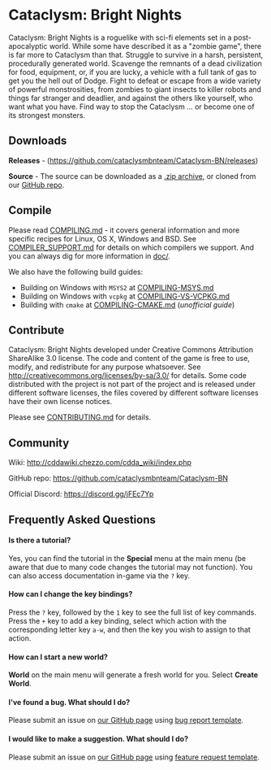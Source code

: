 # Cataclysm: Bright Nights

Cataclysm: Bright Nights is a roguelike with sci-fi elements set in a post-apocalyptic world. While some have described it as a "zombie game", there is far more to Cataclysm than that. Struggle to survive in a harsh, persistent, procedurally generated world. Scavenge the remnants of a dead civilization for food, equipment, or, if you are lucky, a vehicle with a full tank of gas to get you the hell out of Dodge. Fight to defeat or escape from a wide variety of powerful monstrosities, from zombies to giant insects to killer robots and things far stranger and deadlier, and against the others like yourself, who want what you have.
Find way to stop the Cataclysm ... or become one of its strongest monsters.


## Downloads

**Releases** - (https://github.com/cataclysmbnteam/Cataclysm-BN/releases)

**Source** - The source can be downloaded as a [.zip archive](https://github.com/cataclysmbnteam/Cataclysm-BN/archive/master.zip), or cloned from our [GitHub repo](https://github.com/cataclysmbnteam/Cataclysm-BN/).


## Compile

Please read [COMPILING.md](doc/COMPILING/COMPILING.md) - it covers general information and more specific recipes for Linux, OS X, Windows and BSD. See [COMPILER_SUPPORT.md](doc/COMPILING/COMPILER_SUPPORT.md) for details on which compilers we support. And you can always dig for more information in [doc/](https://github.com/CleverRaven/Cataclysm-DDA/tree/master/doc).

We also have the following build guides:
* Building on Windows with `MSYS2` at [COMPILING-MSYS.md](doc/COMPILING/COMPILING-MSYS.md)
* Building on Windows with `vcpkg` at [COMPILING-VS-VCPKG.md](doc/COMPILING/COMPILING-VS-VCPKG.md)
* Building with `cmake` at [COMPILING-CMAKE.md](doc/COMPILING/COMPILING-CMAKE.md)  (*unofficial guide*)

## Contribute

Cataclysm: Bright Nights developed under Creative Commons Attribution ShareAlike 3.0 license. The code and content of the game is free to use, modify, and redistribute for any purpose whatsoever. See http://creativecommons.org/licenses/by-sa/3.0/ for details.
Some code distributed with the project is not part of the project and is released under different software licenses, the files covered by different software licenses have their own license notices.

Please see [CONTRIBUTING.md](https://github.com/cataclysmbnteam//blob/master/.github/CONTRIBUTING.md) for details.

## Community

Wiki:
http://cddawiki.chezzo.com/cdda_wiki/index.php

GitHub repo:
https://github.com/cataclysmbnteam/Cataclysm-BN



Official Discord:
https://discord.gg/jFEc7Yp

## Frequently Asked Questions

#### Is there a tutorial?

Yes, you can find the tutorial in the **Special** menu at the main menu (be aware that due to many code changes the tutorial may not function). You can also access documentation in-game via the `?` key.

#### How can I change the key bindings?

Press the `?` key, followed by the `1` key to see the full list of key commands. Press the `+` key to add a key binding, select which action with the corresponding letter key `a-w`, and then the key you wish to assign to that action.

#### How can I start a new world?

**World** on the main menu will generate a fresh world for you. Select **Create World**.

#### I've found a bug. What should I do?

Please submit an issue on [our GitHub page](https://github.com/cataclysmbnteam/Cataclysm-BN/issues) using [bug report template](https://github.com/cataclysmbnteam/Cataclysm-BN/issues/new?template=bug_report.md).

#### I would like to make a suggestion. What should I do?

Please submit an issue on [our GitHub page](https://github.com/cataclysmbnteam/Cataclysm-BN/issues/) using [feature request template](https://github.com/cataclysmbnteam/Cataclysm-BN/issues/new?template=feature_request.md).
